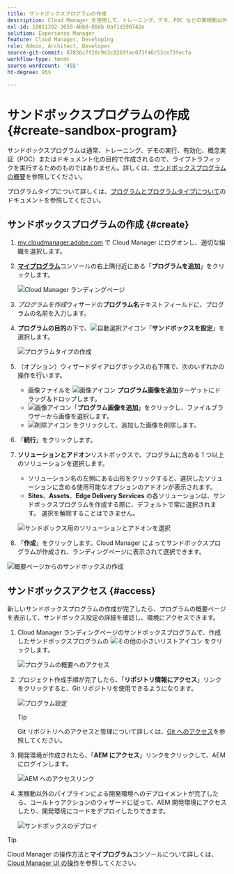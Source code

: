 ```yaml
---
title: サンドボックスプログラムの作成
description: Cloud Manager を使用して、トレーニング、デモ、POC などの実稼動以外の用途に使用する独自のサンドボックスプログラムを作成する方法について説明します。
exl-id: 10011392-3059-4bb0-88db-0af1d390742e
solution: Experience Manager
feature: Cloud Manager, Developing
role: Admin, Architect, Developer
source-git-commit: 87836c7f28c9e3c8269fac073f46c53ce73fecfa
workflow-type: tm+mt
source-wordcount: '455'
ht-degree: 95%

---
```


# サンドボックスプログラムの作成 {#create-sandbox-program}

サンドボックスプログラムは通常、トレーニング、デモの実行、有効化、概念実証（POC）またはドキュメント化の目的で作成されるので、ライブトラフィックを実行するためのものではありません。詳しくは、[サンドボックスプログラムの概要](/help/implementing/cloud-manager/getting-access-to-aem-in-cloud/introduction-sandbox-programs.md)を参照してください。

プログラムタイプについて詳しくは、[プログラムとプログラムタイプについて](program-types.md)のドキュメントを参照してください。

## サンドボックスプログラムの作成 {#create}

1. [my.cloudmanager.adobe.com](https://my.cloudmanager.adobe.com/) で Cloud Manager にログオンし、適切な組織を選択します。

1. **[マイプログラム](/help/implementing/cloud-manager/navigation.md#my-programs)**&#x200B;コンソールの右上隅付近にある「**プログラムを追加**」をクリックします。

   ![Cloud Manager ランディングページ](assets/log-in.png)

1. *プログラムを作成*&#x200B;ウィザードの&#x200B;**プログラム名**&#x200B;テキストフィールドに、プログラムの名前を入力します。

1. **プログラムの目的**&#x200B;の下で、![自動選択アイコン](https://spectrum.adobe.com/static/icons/workflow_18/Smock_MagicWand_18_N.svg)「**サンドボックスを設定**」を選択します。

   ![プログラムタイプの作成](assets/create-sandbox.png)

1. （オプション）ウィザードダイアログボックスの右下隅で、次のいずれかの操作を行います。

   * 画像ファイルを ![画像アイコン](https://spectrum.adobe.com/static/icons/workflow_18/Smock_Image_18_N.svg) **プログラム画像を追加**&#x200B;ターゲットにドラッグ＆ドロップします。
   * ![画像アイコン](https://spectrum.adobe.com/static/icons/workflow_18/Smock_Image_18_N.svg)「**プログラム画像を追加**」をクリックし、ファイルブラウザーから画像を選択します。
   * ![削除アイコン](https://spectrum.adobe.com/static/icons/workflow_18/Smock_DeleteOutline_18_N.svg) をクリックして、追加した画像を削除します。

1. 「**続行**」をクリックします。

1. **ソリューションとアドオン**&#x200B;リストボックスで、プログラムに含める 1 つ以上のソリューションを選択します。

   * ソリューション名の左側にある山形をクリックすると、選択したソリューションに含める使用可能なオプションのアドオンが表示されます。
   * **Sites**、**Assets**、**Edge Delivery Services** の各ソリューションは、サンドボックスプログラムを作成する際に、デフォルトで常に選択されます。 選択を解除することはできません。

   ![サンドボックス用のソリューションとアドオンを選択](assets/sandbox-solutions-add-ons.png)

1. 「**作成**」をクリックします。Cloud Manager によってサンドボックスプログラムが作成され、ランディングページに表示されて選択できます。

![概要ページからのサンドボックスの作成](assets/sandbox-setup.png)

## サンドボックスアクセス {#access}

新しいサンドボックスプログラムの作成が完了したら、プログラムの概要ページを表示して、サンドボックス設定の詳細を確認し、環境にアクセスできます。

1. Cloud Manager ランディングページのサンドボックスプログラムで、作成したサンドボックスプログラムの ![その他の小さいリストアイコン](https://spectrum.adobe.com/static/icons/workflow_18/Smock_More_18_N.svg) をクリックします。

   ![プログラムの概要へのアクセス](assets/program-overview-sandbox.png)

1. プロジェクト作成手順が完了したら、「**リポジトリ情報にアクセス**」リンクをクリックすると、Git リポジトリを使用できるようになります。

   ![プログラム設定](assets/create-program4.png)

   >[!TIP]
   >
   >Git リポジトリへのアクセスと管理について詳しくは、[Git へのアクセス](/help/implementing/cloud-manager/managing-code/accessing-repos.md)を参照してください。

1. 開発環境が作成されたら、「**AEM にアクセス**」リンクをクリックして、AEM にログインします。

   ![AEM へのアクセスリンク](assets/create-program5.png)

1. 実稼動以外のパイプラインによる開発環境へのデプロイメントが完了したら、コールトゥアクションのウィザードに従って、AEM 開発環境にアクセスしたり、開発環境にコードをデプロイしたりできます。

   ![サンドボックスのデプロイ](assets/create-program-setup-deploy.png)

>[!TIP]
>
>Cloud Manager の操作方法と&#x200B;**マイプログラム**&#x200B;コンソールについて詳しくは、[Cloud Manager UI の操作](/help/implementing/cloud-manager/navigation.md)を参照してください。
